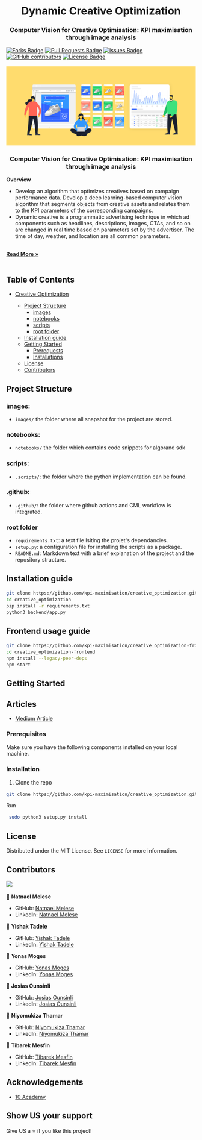 <h1 align="center"> Dynamic Creative Optimization </h1>
<h3 align="center">Computer Vision for Creative Optimisation: KPI maximisation through image analysis</h3>
<div>
<a href="https://github.com/kpi-maximisation/creative_optimization/network/members"><img src="https://img.shields.io/github/forks/kpi-maximisation/creative_optimization" alt="Forks Badge"/></a>
<a href="https://github.com/kpi-maximisation/creative_optimization/pulls"><img src="https://img.shields.io/github/issues-pr/kpi-maximisation/creative_optimization" alt="Pull Requests Badge"/></a>
<a href="https://github.com/kpi-maximisation/creative_optimization/issues"><img src="https://img.shields.io/github/issues/kpi-maximisation/creative_optimization" alt="Issues Badge"/></a>
<a href="https://github.com/kpi-maximisation/creative_optimization/graphs/contributors"><img alt="GitHub contributors" src="https://img.shields.io/github/contributors/kpi-maximisation/creative_optimization?color=2b9348"></a>
<a href="https://github.com/kpi-maximisation/creative_optimization/blob/main/LICENSE"><img src="https://img.shields.io/github/license/kpi-maximisation/creative_optimization?color=2b9348" alt="License Badge"/></a>
</div>


</br>




<img src="images/dynamic_creative.png" name="">
<br />
<p align="center">
  <h3 align="center">Computer Vision for Creative Optimisation: KPI maximisation through image analysis</h3>
  <b> Overview</b>
  </p>
 
 <ul>
    
   <li>
      Develop an algorithm that optimizes creatives based on campaign performance data. Develop a deep learning-based computer vision algorithm that segments objects from creative assets and relates them to the KPI parameters of the corresponding campaigns.
    </li>
    <li>
    Dynamic creative is a programmatic advertising technique in which ad components such as headlines, descriptions, images, CTAs, and so on are changed in real time based on parameters set by the advertiser. The time of day, weather, and location are all common parameters. 
    </li>
  
  </ul>
    <br />
    <a href="https://analyticsindiamag.com/mad-men-reinvented-dynamic-creative-optimisation-is-reimagining-advertising-in-the-ai-era/"><strong>Read More »</strong></a>
    <br />
    <br />
  </p>
</p>







## Table of Contents

* [Creative Optimization](#Creative_Optimization)

  - [Project Structure](#project-structure)
    * [images](#images)
    * [notebooks](#notebooks)
    * [scripts](#scripts)
    * [root folder](#root-folder)
  - [Installation guide](#installation-guide)
  - [Getting Started](#getting-started)
    * [Prerequests](*prerequests)
    * [Installations](*installations)
  - [License](#license)
  - [Contributors](#contributors)


## Project Structure

### images:

- `images/` the folder where all snapshot for the project are stored.

### notebooks:

- `notebooks/` the folder which contains code snippets for algorand sdk

### scripts:

- `.scripts/`: the folder where the python implementation can be found.

### .github:

- `.github/`: the folder where github actions and CML workflow is integrated.


### root folder

- `requirements.txt`: a text file lsiting the projet's dependancies.
- `setup.py`: a configuration file for installing the scripts as a package.
- `README.md`: Markdown text with a brief explanation of the project and the repository structure.


## Installation guide

```bash
git clone https://github.com/kpi-maximisation/creative_optimization.git
cd creative_optimization
pip install -r requirements.txt
python3 backend/app.py
```


## Frontend usage guide
```bash
git clone https://github.com/kpi-maximisation/creative_optimization-frontend.git
cd creative_optimization-frontend
npm install --legacy-peer-deps
npm start
```



<!-- GETTING STARTED -->
## Getting Started

## Articles
- [Medium Article](https://medium.com/)

### Prerequisites

Make sure you have the following components installed on your local machine.

  
### Installation

1. Clone the repo
```bash
git clone https://github.com/kpi-maximisation/creative_optimization.git
   ```
 Run
   ```bash
    sudo python3 setup.py install
   ```



<!-- LICENSE -->
## License

Distributed under the MIT License. See `LICENSE` for more information.



<!-- CONTACT -->
## Contributors
<a href = "https://github.com/kpi-maximisation/creative_optimization/graphs/contributors">
  <img src = "https://contrib.rocks/image?repo=kpi-maximisation/creative_optimization"/>
</a>

👤 **Natnael Melese**

- GitHub: [Natnael Melese](https://github.com/natyrix)
- LinkedIn: [Natnael Melese](https://www.linkedin.com/in/natnael-melesse-298879196/)

👤 **Yishak Tadele**

- GitHub: [Yishak Tadele](https://github.com/isaaclucky)
- LinkedIn: [Yishak Tadele](https://www.linkedin.com/in/yishak-tadele/)

👤 **Yonas Moges**

- GitHub: [Yonas Moges](https://github.com/)
- LinkedIn: [Yonas Moges](https://www.linkedin.com/in/)

👤 **Josias Ounsinli**

- GitHub: [Josias Ounsinli](https://github.com/)
- LinkedIn: [Josias Ounsinli](https://www.linkedin.com/in/)


👤 **Niyomukiza Thamar**

- GitHub: [Niyomukiza Thamar](https://github.com/)
- LinkedIn: [Niyomukiza Thamar](https://www.linkedin.com/in/)

👤 **Tibarek Mesfin**

- GitHub: [Tibarek Mesfin](https://github.com/)
- LinkedIn: [Tibarek Mesfin](https://www.linkedin.com/in/)



<!-- ACKNOWLEDGEMENTS -->
## Acknowledgements
* [10 Academy](https://www.10academy.org/)  

## Show US your support

Give US a ⭐ if you like this project!
